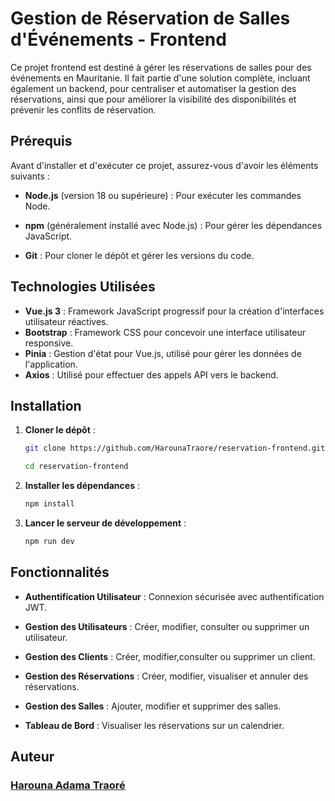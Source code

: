 
# Gestion de Réservation de Salles d'Événements - Frontend

Ce projet frontend est destiné à gérer les réservations de salles pour des événements en Mauritanie. Il fait partie d'une solution complète, incluant également un backend, pour centraliser et automatiser la gestion des réservations, ainsi que pour améliorer la visibilité des disponibilités et prévenir les conflits de réservation.

## Prérequis

Avant d'installer et d'exécuter ce projet, assurez-vous d'avoir les éléments suivants :

- **Node.js** (version 18 ou supérieure) : Pour exécuter les commandes Node.

- **npm** (généralement installé avec Node.js) : Pour gérer les dépendances JavaScript.

- **Git** : Pour cloner le dépôt et gérer les versions du code.


## Technologies Utilisées
- **Vue.js 3** : Framework JavaScript progressif pour la création d'interfaces utilisateur réactives.
- **Bootstrap** : Framework CSS pour concevoir une interface utilisateur responsive.
- **Pinia** : Gestion d'état pour Vue.js, utilisé pour gérer les données de l'application.
- **Axios** : Utilisé pour effectuer des appels API vers le backend.

## Installation

1. **Cloner le dépôt** :
   ```bash
   git clone https://github.com/HarounaTraore/reservation-frontend.git
   ``` 
   
    ```bash
   cd reservation-frontend
   ```

2. **Installer les dépendances** :
   ```bash
   npm install
   ```

3. **Lancer le serveur de développement** :
   ```bash
   npm run dev
   ```
   

## Fonctionnalités

- **Authentification Utilisateur** : Connexion sécurisée avec authentification JWT.
- **Gestion des Utilisateurs** : Créer, modifier, consulter ou supprimer un utilisateur.

- **Gestion des Clients** : Créer, modifier,consulter ou supprimer un client.

- **Gestion des Réservations** : Créer, modifier, visualiser et annuler des réservations.
- **Gestion des Salles** : Ajouter, modifier et supprimer des salles.
- **Tableau de Bord** : Visualiser les réservations sur un calendrier.

## Auteur
### [Harouna Adama Traoré](https://github.com/HarounaTraore)
